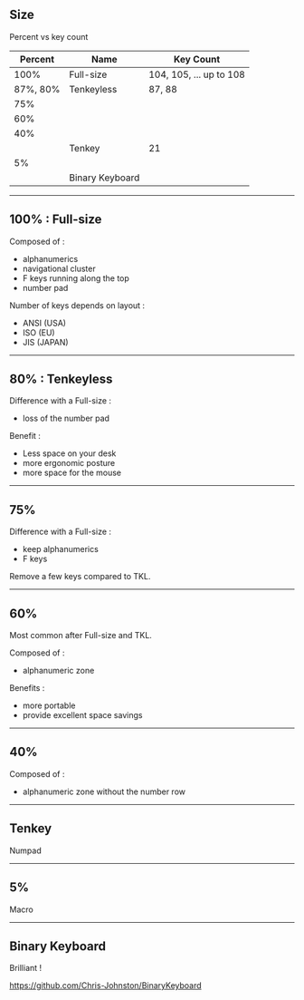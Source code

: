 ## Size

Percent vs key count

| Percent  | Name       | Key Count |
| -------- | ---------- | --------- |
| 100%     | Full-size  | 104, 105, ... up to 108 |
| 87%, 80% | Tenkeyless | 87, 88 |
| 75%      |            |        |
| 60%      |            |        |
| 40%      |            |        |
|          | Tenkey     | 21     |
| 5%       |            |        |
|          | Binary Keyboard |   |

----------

## 100% : Full-size

Composed of :
- alphanumerics
- navigational cluster
- F keys running along the top
- number pad

Number of keys depends on layout :
- ANSI (USA)
- ISO (EU)
- JIS (JAPAN)

----------

## 80% : Tenkeyless

Difference with a Full-size :
- loss of the number pad

Benefit :
- Less space on your desk
- more ergonomic posture
- more space for the mouse

----------

## 75%

Difference with a Full-size :
- keep alphanumerics
- F keys

Remove a few keys compared to TKL.

----------

## 60%

Most common after Full-size and TKL.

Composed of :
- alphanumeric zone

Benefits :
- more portable
- provide excellent space savings

----------

## 40%

Composed of :
- alphanumeric zone without the number row

----------

## Tenkey

Numpad

----------

## 5%

Macro

----------

## Binary Keyboard

Brilliant !

https://github.com/Chris-Johnston/BinaryKeyboard
